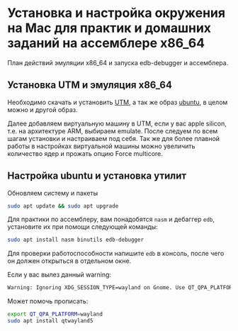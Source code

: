 # Установка и настройка окружения на Mac для практик и домашних заданий на ассемблере x86_64

План действий эмуляции x86_64 и запуска edb-debugger и ассемблера.

## Установка UTM и эмуляция x86_64
Необходимо скачать и установить [UTM](https://mac.getutm.app), а так же образ [ubuntu](https://ubuntu.com/download/desktop), в целом можно и другой образ.

Далее добавляем виртуальную машину в UTM, если у вас apple silicon, т.e. на архитектуре ARM, выбираем emulate. После следуем по всем шагам установки и настраиваем под себя.
Так же для более плавной работы в настройках виртуальной машины можно увеличить количество ядер и прожать опцию Force multicore.

## Настройка ubuntu и установка утилит
Обновляем систему и пакеты
```bash
sudo apt update && sudo apt upgrade
```
Для практики по ассемблеру, вам понадобятся `nasm` и дебаггер `edb`, установите их при помощи следующей команды:
```bash
sudo apt install nasm binutils edb-debugger
```

Для проверки работоспособности напишите `edb` в консоль, после чего он должен открыться в отдельном окне.

Если у вас вылез данный warning:
```bash
Warning: Ignoring XDG_SESSION_TYPE=wayland on Gnome. Use QT_QPA_PLATFORM=wayland to run on Wayland anyway.
```
Может помочь прописать:
```bash
export QT_QPA_PLATFORM=wayland
sudo apt install qtwayland5
```
